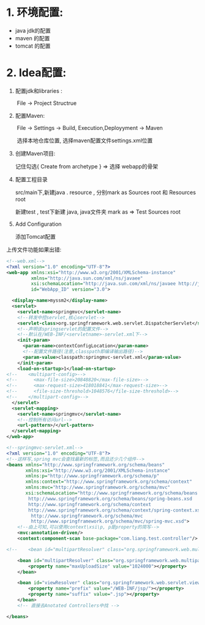 # 1. 环境配置:

- java jdk的配置
- maven 的配置
- tomcat 的配置

# 2. Idea配置:

1. 配置jdk和libraries :

   ​	File -> Project Structrue

2. 配置Maven:

   ​	File -> Settings -> Build, Execution,Deployyment -> Maven

   ​	选择本地仓库位置,  选择maven配置文件settings.xml位置

3. 创建Maven项目:

   记住勾选{ Create from archetype }  =>  选择  webapp的骨架

4. 配置工程目录

   src/main下,新建java  . resource  , 分别mark as  Sources root 和 Resources root

   新建test , test下新建 java, java文件夹 mark as => Test Sources root

5. Add Configuration

   添加Tomcat配置

上传文件功能如果出错:

~~~xml
<!--web.xml-->
<?xml version="1.0" encoding="UTF-8"?>
<web-app xmlns:xsi="http://www.w3.org/2001/XMLSchema-instance"
         xmlns="http://java.sun.com/xml/ns/javaee"
         xsi:schemaLocation="http://java.sun.com/xml/ns/javaee http://java.sun.com/xml/ns/javaee/web-app_3_0.xsd"
         id="WebApp_ID" version="3.0">

  <display-name>myssm2</display-name>
  <servlet>
    <servlet-name>springmvc</servlet-name>
    <!--转发中控servlet,核心servlet-->
    <servlet-class>org.springframework.web.servlet.DispatcherServlet</servlet-class>
    <!--声明该springservlet的配置文件-->
    <!--默认在/WEB-INF/<servletname>-servlet.xml下-->
    <init-param>
      <param-name>contextConfigLocation</param-name>
      <!--配置文件路径(注意,classpath即编译输出路径)-->
      <param-value>classpath:springmvc-servlet.xml</param-value>
    </init-param>
    <load-on-startup>1</load-on-startup>
<!--    <multipart-config>-->
<!--      <max-file-size>20848820</max-file-size>-->
<!--      <max-request-size>418018841</max-request-size>-->
<!--      <file-size-threshold>1048576</file-size-threshold>-->
<!--    </multipart-config>-->
  </servlet>
  <servlet-mapping>
    <servlet-name>springmvc</servlet-name>
    <!--控制所有访问url-->
    <url-pattern>/</url-pattern>
  </servlet-mapping>
</web-app>
~~~

~~~xml
<!--springmvc-servlet.xml-->
<?xml version="1.0" encoding="UTF-8"?>
<!--这样写,spring mvc会查找最新的标签,而且还少几个组件-->
<beans xmlns="http://www.springframework.org/schema/beans"
       xmlns:xsi="http://www.w3.org/2001/XMLSchema-instance"
       xmlns:p="http://www.springframework.org/schema/p"
       xmlns:context="http://www.springframework.org/schema/context"
       xmlns:mvc="http://www.springframework.org/schema/mvc"
       xsi:schemaLocation="http://www.springframework.org/schema/beans
        http://www.springframework.org/schema/beans/spring-beans.xsd
        http://www.springframework.org/schema/context
        http://www.springframework.org/schema/context/spring-context.xsd
         http://www.springframework.org/schema/mvc
         http://www.springframework.org/schema/mvc/spring-mvc.xsd">
    <!--由上可知,可以使用context\xsi\p, p是property的简写-->
    <mvc:annotation-driven/>
    <context:component-scan base-package="com.liang.test.controller"/>

<!--    <bean id="multipartResolver" class="org.springframework.web.multipart.support.StandardServletMultipartResolver"/>-->

    <bean id="multipartResolver" class="org.springframework.web.multipart.commons.CommonsMultipartResolver">
        <property name="maxUploadSize" value="1024000"></property>
    </bean>

    <bean id="viewResolver" class="org.springframework.web.servlet.view.InternalResourceViewResolver">
        <property name="prefix" value="/WEB-INF/jsp/"></property>
        <property name="suffix" value=".jsp"></property>
    </bean>
    <!-- 直接去Anotated Controllers中找 -->

</beans>
~~~

